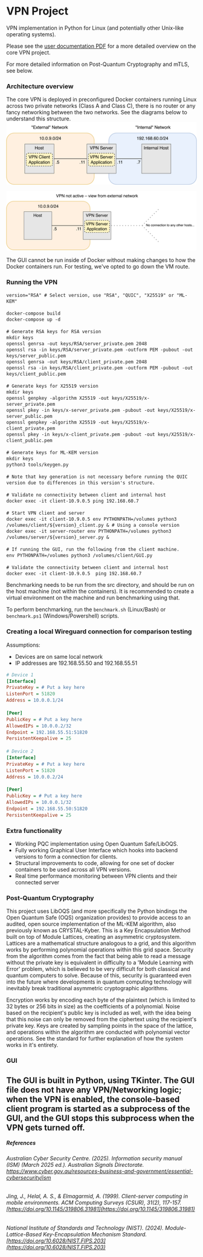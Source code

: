 # VPN Project
VPN implementation in Python for Linux (and potentially other Unix-like operating systems).

Please see the [user documentation PDF](user_documentation.pdf) for a more detailed overview on the core VPN project.

For more detailed information on Post-Quantum Cryptography and mTLS, see below.

### Architecture overview
The core VPN is deployed in preconfigured Docker containers running Linux across two private networks (Class A and Class C), there is no router or any fancy networking between the two networks. See the diagrams below to understand this structure.
![Diagram of VPN system architecture with VPN on](images/active.png)

![Diagram of VPN system architecture with VPN client off](images/inactive.png)

The GUI cannot be run inside of Docker without making changes to how the Docker containers run. For testing, we've opted to go down the VM route.

### Running the VPN
```shell
version="RSA" # Select version, use "RSA", "QUIC", "X25519" or "ML-KEM"

docker-compose build
docker-compose up -d

# Generate RSA keys for RSA version
mkdir keys
openssl genrsa -out keys/RSA/server_private.pem 2048
openssl rsa -in keys/RSA/server_private.pem -outform PEM -pubout -out keys/server_public.pem
openssl genrsa -out keys/RSA/client_private.pem 2048
openssl rsa -in keys/RSA/client_private.pem -outform PEM -pubout -out keys/client_public.pem

# Generate keys for X25519 version
mkdir keys
openssl genpkey -algorithm X25519 -out keys/X25519/x-server_private.pem
openssl pkey -in keys/x-server_private.pem -pubout -out keys/X25519/x-server_public.pem
openssl genpkey -algorithm X25519 -out keys/X25519/x-client_private.pem
openssl pkey -in keys/x-client_private.pem -pubout -out keys/X25519/x-client_public.pem

# Generate keys for ML-KEM version
mkdir keys
python3 tools/keygen.py

# Note that key generation is not necessary before running the QUIC version due to differences in this version's structure.

# Validate no connectivity between client and internal host
docker exec -it client-10.9.0.5 ping 192.168.60.7

# Start VPN client and server
docker exec -it client-10.9.0.5 env PYTHONPATH=/volumes python3 /volumes/client/${version}_client.py & # Using a console version
docker exec -it server-router env PYTHONPATH=/volumes python3 /volumes/server/${version}_server.py &

# If running the GUI, run the following from the client machine.
env PYTHONPATH=/volumes python3 /volumes/client/GUI.py 

# Validate the connectivity between client and internal host
docker exec -it client-10.9.0.5  ping 192.168.60.7
```
Benchmarking needs to be run from the src directory, and should be run on the host machine (not within the containers). It is recommended to create a virtual environment on the machine and run benchmarking using that.

To perform benchmarking, run the `benchmark.sh` (Linux/Bash) or `benchmark.ps1` (Windows/Powershell) scripts. 

### Creating a local Wireguard connection for comparison testing
Assumptions:
- Devices are on same local network
- IP addresses are 192.168.55.50 and 192.168.55.51


```ini
# Device 1
[Interface]
PrivateKey = # Put a key here
ListenPort = 51820
Address = 10.0.0.1/24

[Peer]
PublicKey = # Put a key here
AllowedIPs = 10.0.0.2/32
Endpoint = 192.168.55.51:51820
PersistentKeepalive = 25

# Device 2
[Interface]
PrivateKey = # Put a key here
ListenPort = 51820
Address = 10.0.0.2/24

[Peer]
PublicKey = # Put a key here
AllowedIPs = 10.0.0.1/32
Endpoint = 192.168.55.50:51820
PersistentKeepalive = 25
```

### Extra functionality
- Working PQC implementation using Open Quantum Safe/LibOQS.
- Fully working Graphical User Interface which hooks into backend versions to form a connection for clients.
- Structural improvements to code, allowing for one set of docker containers to be used across all VPN versions.
- Real time performance monitoring between VPN clients and their connected server

### Post-Quantum Cryptography
This project uses LibOQS (and more specifically the Python bindings the Open Quantum Safe (OQS) organization provides) to provide access to an audited, open source implementation of the ML-KEM algorithm, also previously known as CRYSTAL-Kyber. This is a Key Encapsulation Method built on top of Module Lattices, creating an asymmetric cryptosystem. Lattices are a mathematical structure analogous to a grid, and this algorithm works by performing polynomial operations within this grid space. Security from the algorithm comes from the fact that being able to read a message without the private key is equivalent in difficulty to a 'Module Learning with Error' problem, which is believed to be very difficult for both classical and quantum computers to solve. Because of this, security is guaranteed even into the future where developments in quantum computing technology will inevitably break traditional asymmetric cryptographic algorithms.

Encryption works by encoding each byte of the plaintext (which is limited to 32 bytes or 256 bits in size) as the coefficients of a polynomial. Noise based on the recipient's public key is included as well, with the idea being that this noise can only be removed from the ciphertext using the recipient's private key. Keys are created by sampling points in the space of the lattice, and operations within the algorithm are conducted with polynomial vector operations. See the standard for further explanation of how the system works in it's entirety.

### GUI
The GUI is built in Python, using TKinter. The GUI file does not have any VPN/Networking logic; when the VPN is enabled, the console-based client program is started as a subprocess of the GUI, and the GUI stops this subprocess when the VPN gets turned off.
---

##### References  
  
###### Australian Cyber Security Centre. (2025). *Information security manual (ISM) (March 2025 ed.).* Australian Signals Directorate. https://www.cyber.gov.au/resources-business-and-government/essential-cybersecurity/ism

###### Jing, J., Helal, A. S., & Elmagarmid, A. (1999). *Client-server computing in mobile environments.* ACM Computing Surveys (CSUR), *31(2)*, 117-157. [https://doi.org/10.1145/319806.31981](https://doi.org/10.1145/319806.31981)  

###### National Institute of Standards and Technology (NIST). (2024). *Module-Lattice-Based Key-Encapsulation Mechanism Standard.* [https://doi.org/10.6028/NIST.FIPS.203](https://doi.org/10.6028/NIST.FIPS.203)
